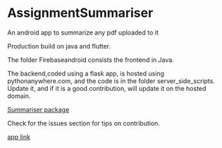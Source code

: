 # AssignmentSummariser
An android app to summarize any pdf uploaded to it

Production build on java and flutter.

The folder Firebaseandroid consists the frontend in Java.

The backend,coded using a flask app, is hosted using pythonanywhere.com, and the code is in the folder server_side_scripts. Update it, and if it is a good contribution, will update it on the hosted domain.


[Summariser package](https://pypi.org/project/sumy/)


Check for the issues section for tips on contribution.


[app link](https://play.google.com/store/apps/details?id=com.inanutshell.abhijithneilabraham.firebaseandroid)
